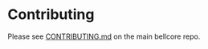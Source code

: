 # Contributing

Please see [CONTRIBUTING.md](https://github.com/yutotetuota/bellcore/blob/master/CONTRIBUTING.md) on the main bellcore repo.
